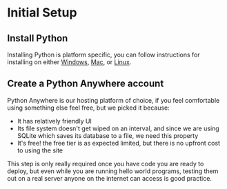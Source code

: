 # Initial Setup

## Install Python

Installing Python is platform specific, you can follow instructions for installing on either [Windows](./windows.md), [Mac](./mac.md), or [Linux](./linux.md).

## Create a Python Anywhere account

Python Anywhere is our hosting platform of choice, if you feel comfortable using something else feel free, but we picked it because:

-   It has relatively friendly UI
-   Its file system doesn't get wiped on an interval, and since we are using SQLite which saves its database to a file, we need this property
-   It's free! the free tier is as expected limited, but there is no upfront cost to using the site

This step is only really required once you have code you are ready to deploy, but even while you are running hello world programs, testing them out on a real server anyone on the internet can access is good practice.

